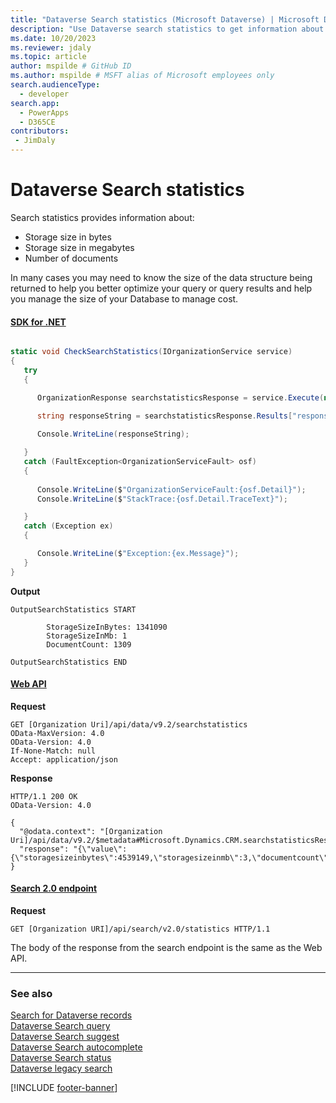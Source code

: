 ```yaml
---
title: "Dataverse Search statistics (Microsoft Dataverse) | Microsoft Docs" # Intent and product brand in a unique string of 43-59 chars including spaces
description: "Use Dataverse search statistics to get information about search usage." # 115-145 characters including spaces. This abstract displays in the search result.
ms.date: 10/20/2023
ms.reviewer: jdaly
ms.topic: article
author: mspilde # GitHub ID
ms.author: mspilde # MSFT alias of Microsoft employees only
search.audienceType: 
  - developer
search.app: 
  - PowerApps
  - D365CE
contributors:
 - JimDaly
---
```

# Dataverse Search statistics

Search statistics provides information about:

- Storage size in bytes
- Storage size in megabytes
- Number of documents

In many cases you may need to know the size of the data structure being returned to help you better optimize your query or query results and help you manage the size of your Database to manage cost.

#### [SDK for .NET](#tab/sdk)

```csharp

static void CheckSearchStatistics(IOrganizationService service)
{
   try
   {

      OrganizationResponse searchstatisticsResponse = service.Execute(new OrganizationRequest("searchstatistics"));
  
      string responseString = searchstatisticsResponse.Results["response"];

      Console.WriteLine(responseString);

   }
   catch (FaultException<OrganizationServiceFault> osf)
   {
      
      Console.WriteLine($"OrganizationServiceFault:{osf.Detail}");
      Console.WriteLine($"StackTrace:{osf.Detail.TraceText}");

   }
   catch (Exception ex)
   {

      Console.WriteLine($"Exception:{ex.Message}");
   }            
}

```

**Output**

```
OutputSearchStatistics START

        StorageSizeInBytes: 1341090
        StorageSizeInMb: 1
        DocumentCount: 1309

OutputSearchStatistics END
```

#### [Web API](#tab/webapi)

**Request**

```http
GET [Organization Uri]/api/data/v9.2/searchstatistics
OData-MaxVersion: 4.0
OData-Version: 4.0
If-None-Match: null
Accept: application/json
```

**Response**

```http
HTTP/1.1 200 OK
OData-Version: 4.0

{
  "@odata.context": "[Organization Uri]/api/data/v9.2/$metadata#Microsoft.Dynamics.CRM.searchstatisticsResponse",
  "response": "{\"value\":{\"storagesizeinbytes\":4539149,\"storagesizeinmb\":3,\"documentcount\":5515}}"
}
```

#### [Search 2.0 endpoint](#tab/search)

**Request**

```http
GET [Organization URI]/api/search/v2.0/statistics HTTP/1.1
```

The body of the response from the search endpoint is the same as the Web API.

---


### See also

[Search for Dataverse records](overview.md)<br />
[Dataverse Search query](query.md)<br />
[Dataverse Search suggest](suggest.md)<br />
[Dataverse Search autocomplete](autocomplete.md)<br />
[Dataverse Search status](status.md)<br />
[Dataverse legacy search](legacy.md)

[!INCLUDE [footer-banner](../../../includes/footer-banner.md)]